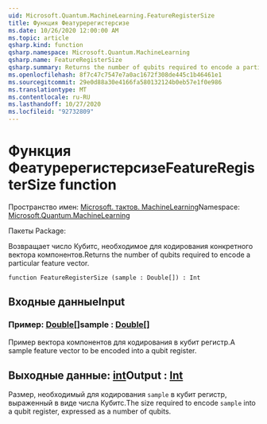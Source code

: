 ```yaml
---
uid: Microsoft.Quantum.MachineLearning.FeatureRegisterSize
title: Функция Феатуререгистерсизе
ms.date: 10/26/2020 12:00:00 AM
ms.topic: article
qsharp.kind: function
qsharp.namespace: Microsoft.Quantum.MachineLearning
qsharp.name: FeatureRegisterSize
qsharp.summary: Returns the number of qubits required to encode a particular feature vector.
ms.openlocfilehash: 8f7c47c7547e7a0ac1672f308de445c1b46461e1
ms.sourcegitcommit: 29e0d88a30e4166fa580132124b0eb57e1f0e986
ms.translationtype: MT
ms.contentlocale: ru-RU
ms.lasthandoff: 10/27/2020
ms.locfileid: "92732809"
---
```

# <a name="featureregistersize-function"></a><span data-ttu-id="e18c1-102">Функция Феатуререгистерсизе</span><span class="sxs-lookup"><span data-stu-id="e18c1-102">FeatureRegisterSize function</span></span>

<span data-ttu-id="e18c1-103">Пространство имен: [Microsoft. тактов. MachineLearning](xref:Microsoft.Quantum.MachineLearning)</span><span class="sxs-lookup"><span data-stu-id="e18c1-103">Namespace: [Microsoft.Quantum.MachineLearning](xref:Microsoft.Quantum.MachineLearning)</span></span>

<span data-ttu-id="e18c1-104">Пакеты [](https://nuget.org/packages/)</span><span class="sxs-lookup"><span data-stu-id="e18c1-104">Package: [](https://nuget.org/packages/)</span></span>


<span data-ttu-id="e18c1-105">Возвращает число Кубитс, необходимое для кодирования конкретного вектора компонентов.</span><span class="sxs-lookup"><span data-stu-id="e18c1-105">Returns the number of qubits required to encode a particular feature vector.</span></span>

```qsharp
function FeatureRegisterSize (sample : Double[]) : Int
```


## <a name="input"></a><span data-ttu-id="e18c1-106">Входные данные</span><span class="sxs-lookup"><span data-stu-id="e18c1-106">Input</span></span>

### <a name="sample--double"></a><span data-ttu-id="e18c1-107">Пример: [Double](xref:microsoft.quantum.lang-ref.double)[]</span><span class="sxs-lookup"><span data-stu-id="e18c1-107">sample : [Double](xref:microsoft.quantum.lang-ref.double)[]</span></span>

<span data-ttu-id="e18c1-108">Пример вектора компонентов для кодирования в кубит регистр.</span><span class="sxs-lookup"><span data-stu-id="e18c1-108">A sample feature vector to be encoded into a qubit register.</span></span>



## <a name="output--int"></a><span data-ttu-id="e18c1-109">Выходные данные: [int](xref:microsoft.quantum.lang-ref.int)</span><span class="sxs-lookup"><span data-stu-id="e18c1-109">Output : [Int](xref:microsoft.quantum.lang-ref.int)</span></span>

<span data-ttu-id="e18c1-110">Размер, необходимый для кодирования `sample` в кубит регистр, выраженный в виде числа Кубитс.</span><span class="sxs-lookup"><span data-stu-id="e18c1-110">The size required to encode `sample` into a qubit register, expressed as a number of qubits.</span></span>
